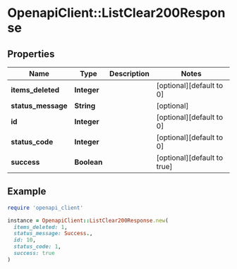 # OpenapiClient::ListClear200Response

## Properties

| Name | Type | Description | Notes |
| ---- | ---- | ----------- | ----- |
| **items_deleted** | **Integer** |  | [optional][default to 0] |
| **status_message** | **String** |  | [optional] |
| **id** | **Integer** |  | [optional][default to 0] |
| **status_code** | **Integer** |  | [optional][default to 0] |
| **success** | **Boolean** |  | [optional][default to true] |

## Example

```ruby
require 'openapi_client'

instance = OpenapiClient::ListClear200Response.new(
  items_deleted: 1,
  status_message: Success.,
  id: 10,
  status_code: 1,
  success: true
)
```

